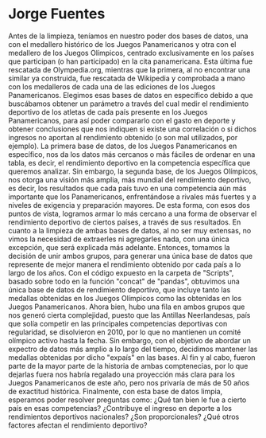 # Jorge Fuentes

Antes de la limpieza, teníamos en nuestro poder dos bases de datos, una con el medallero histórico de los Juegos Panamericanos y otra con el medallero de los Juegos Olímpicos, centrado exclusivamente en los países que participan (o han participado) en la cita panamericana. Esta última fue rescatada de Olympedia.org, mientras que la primera, al no encontrar una similar ya construida, fue rescatada de Wikipedia y comprobada a mano con los medalleros de cada una de las ediciones de los Juegos Panamericanos.
Elegimos esas bases de datos en específico debido a que buscábamos obtener un parámetro a través del cual medir el rendimiento deportivo de los atletas de cada país presente en los Juegos Panamericanos, para así poder compararlo con el gasto en deporte y obtener conclusiones que nos indiquen si existe una correlación o si dichos ingresos no aportan al rendimiento obtenido (o son mal utilizados, por ejemplo). La primera base de datos, de los Juegos Panamericanos en específico, nos da los datos más cercanos o más fáciles de ordenar en una tabla, es decir, el rendimiento deportivo en la competencia específica que queremos analizar. Sin embargo, la segunda base, de los Juegos Olímpicos, nos otorga una visión más amplia, más mundial del rendimiento deportivo, es decir, los resultados que cada país tuvo en una competencia aún más importante que los Panamericanos, enfrentándose a rivales más fuertes y a niveles de exigencia y preparación mayores. De esta forma, con esos dos puntos de vista, logramos armar lo más cercano a una forma de observar el rendimiento deportivo de ciertos países, a través de sus resultados.
En cuanto a la limpieza de ambas bases de datos, al no ser muy extensas, no vimos la necesidad de extraerles ni agregarles nada, con una única excepción, que será explicada más adelante. Entonces, tomamos la decisión de unir ambos grupos, para generar una única base de datos que represente de mejor manera el rendimiento obtenido por cada país a lo largo de los años. Con el código expuesto en la carpeta de "Scripts", basado sobre todo en la función "concat" de "pandas", obtuvimos una única base de datos de rendimiento deportivo, que incluye tanto las medallas obtenidas en los Juegos Olímpicos como las obtenidas en los Juegos Panamericanos.
Ahora bien, hubo una fila en ambos grupos que nos generó cierta complejidad, puesto que las Antillas Neerlandesas, país que solía competir en las principales competencias deportivas con regularidad, se disolvieron en 2010, por lo que no mantienen un comité olímpico activo hasta la fecha. Sin embargo, con el objetivo de abordar un expectro de datos más amplio a lo largo del tiempo, decidimos mantener las medallas obtenidas por dicho "expaís" en las bases. Al fin y al cabo, fueron parte de la mayor parte de la historia de ambas comptenecias, por lo que dejarlas fuera nos habría regalado una proyección más clara para los Juegos Panamericanos de este año, pero nos privaría de más de 50 años de exactitud histórica.
Finalmente, con esta base de datos limpia, esperamos poder resolver preguntas como: ¿Qué tan bien le fue a cierto país en esas competencias? ¿Contribuye el ingreso en deporte a los rendimientos deportivos nacionales? ¿Son proporcionales? ¿Qué otros factores afectan el rendimiento deportivo?